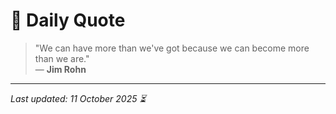 # 📜 Daily Quote

> "We can have more than we've got because we can become more than we are."  
> — **Jim Rohn**

---

_Last updated: 11 October 2025 ⏳_
